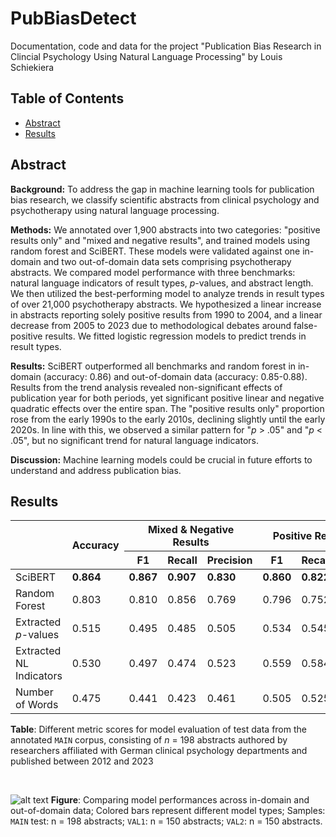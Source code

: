 # PubBiasDetect
Documentation, code and data for the project "Publication Bias Research in Clincial Psychology Using Natural Language Processing" by Louis Schiekiera


## Table of Contents

- [Abstract](#abstract)
- [Results](#results)



## Abstract  
**Background:** To address the gap in machine learning tools for publication bias research, we classify scientific abstracts from clinical psychology and psychotherapy using natural language processing.

**Methods:** We annotated over 1,900 abstracts into two categories: "positive results only" and "mixed and negative results", and trained models using random forest and SciBERT. These models were validated against one in-domain and two out-of-domain data sets comprising psychotherapy abstracts. We compared model performance with three benchmarks: natural language indicators of result types, *p*-values, and abstract length. We then utilized the best-performing model to analyze trends in result types of over 21,000 psychotherapy abstracts. We hypothesized a linear increase in abstracts reporting solely positive results from 1990 to 2004, and a linear decrease from 2005 to 2023 due to methodological debates around false-positive results. We fitted logistic regression models to predict trends in result types.

**Results:** SciBERT outperformed all benchmarks and random forest in in-domain (accuracy: 0.86) and out-of-domain data (accuracy: 0.85-0.88). Results from the trend analysis revealed non-significant effects of publication year for both periods, yet significant positive linear and negative quadratic effects over the entire span. The "positive results only" proportion rose from the early 1990s to the early 2010s, declining slightly until the early 2020s. In line with this, we observed a similar pattern for "*p* > .05" and "*p* < .05", but no significant trend for natural language indicators.

**Discussion:** Machine learning models could be crucial in future efforts to understand and address publication bias.

 
   
## Results

<table>
    <thead>
        <tr>
            <th rowspan="2"></th>
            <th rowspan="2">Accuracy</th>
            <th colspan="3">Mixed &amp; Negative Results</th>
            <th colspan="3">Positive Results Only</th>
        </tr>
        <tr>
            <th>F1</th>
            <th>Recall</th>
            <th>Precision</th>
            <th>F1</th>
            <th>Recall</th>
            <th>Precision</th>
        </tr>
    </thead>
    <tbody>
        <tr>
            <td>SciBERT</td>
            <td><strong>0.864</strong></td>
            <td><strong>0.867</strong></td>
            <td><strong>0.907</strong></td>
            <td><strong>0.830</strong></td>
            <td><strong>0.860</strong></td>
            <td><strong>0.822</strong></td>
            <td><strong>0.902</strong></td>
        </tr>
        <tr>
            <td>Random Forest</td>
            <td>0.803</td>
            <td>0.810</td>
            <td>0.856</td>
            <td>0.769</td>
            <td>0.796</td>
            <td>0.752</td>
            <td>0.844</td>
        </tr>
        <tr>
            <td>Extracted <em>p</em>-values</td>
            <td>0.515</td>
            <td>0.495</td>
            <td>0.485</td>
            <td>0.505</td>
            <td>0.534</td>
            <td>0.545</td>
            <td>0.524</td>
        </tr>
        <tr>
            <td>Extracted NL Indicators</td>
            <td>0.530</td>
            <td>0.497</td>
            <td>0.474</td>
            <td>0.523</td>
            <td>0.559</td>
            <td>0.584</td>
            <td>0.536</td>
        </tr>
        <tr>
            <td>Number of Words</td>
            <td>0.475</td>
            <td>0.441</td>
            <td>0.423</td>
            <td>0.461</td>
            <td>0.505</td>
            <td>0.525</td>
            <td>0.486</td>
        </tr>
    </tbody>
</table>

**Table**: Different metric scores for model evaluation of test data from the annotated `MAIN` corpus, consisting of *n* = 198 abstracts authored by researchers affiliated with German clinical psychology departments and published between 2012 and 2023

<br>

![alt text](https://github.com/PsyCapsLock/PubBiasDetect/blob/main/img/barplot_results_models.jpg?raw=true)
**Figure**: Comparing model performances across in-domain and out-of-domain data; Colored bars represent different model types; Samples: `MAIN` test: n = 198 abstracts; `VAL1`: n = 150 abstracts; `VAL2`: n = 150 abstracts.